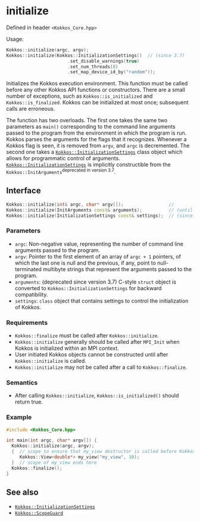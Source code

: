 # initialize

Defined in header `<Kokkos_Core.hpp>`

Usage: 

```C++
Kokkos::initialize(argc, argv);
Kokkos::initialize(Kokkos::InitializationSettings()  // (since 3.7)
                       .set_disable_warnings(true)
                       .set_num_threads(8)
                       .set_map_device_id_by("random"));
```

Initializes the Kokkos execution environment.
This function must be called before any other Kokkos API functions or
constructors.  There are a small number of exceptions, such as
`Kokkos::is_initialized` and `Kokkos::is_finalized`.
Kokkos can be initialized at most once; subsequent calls are erroneous.

The function has two overloads.
The first one takes the same two parameters as `main()` corresponding to
the command line arguments passed to the program from the environment in which
the program is run.  Kokkos parses the arguments for the flags that it
recognizes.  Whenever a Kokkos flag is seen, it is removed from `argv`, and
`argc` is decremented.
The second one takes a [`Kokkos::InitializationSettings`](InitializationSettings) class object
which allows for programmatic control of arguments.
[`Kokkos::InitializationSettings`](InitializationSettings) is implicitly constructible from the `Kokkos::InitArguments`<sup>deprecated in version 3.7</sup>.

## Interface

```C++
Kokkos::initialize(int& argc, char* argv[]);                 //             (1)
Kokkos::initialize(InitArguments const& arguments);          // (until 3.7) (2)
Kokkos::initialize(InitializationSettings const& settings);  // (since 3.7) (3)
```

### Parameters

* `argc`: Non-negative value, representing the number of command line
  arguments passed to the program.
* `argv`: Pointer to the first element of an array of `argc + 1` pointers,
  of which the last one is null and the previous, if any, point to
  null-terminated multibyte strings that represent the arguments passed to the
  program.
* `arguments`: (deprecated since version 3.7) C-style `struct` object is
  converted to `Kokkos::InitializationSettings` for backward compatibility.
* `settings`: `class` object that contains settings to control the
  initialization of Kokkos.


### Requirements

  * `Kokkos::finalize` must be called after `Kokkos::initialize`.
  * `Kokkos::initialize` generally should be called after `MPI_Init` when Kokkos is initialized within an MPI context.
  * User initiated Kokkos objects cannot be constructed until after `Kokkos::initialize` is called.
  * `Kokkos::initialize` may not be called after a call to `Kokkos::finalize`.

### Semantics

  * After calling `Kokkos::initialize`, `Kokkos::is_initialized()` should return true.

### Example

```C++
#include <Kokkos_Core.hpp>

int main(int argc, char* argv[]) {
  Kokkos::initialize(argc, argv);
  {  // scope to ensure that my_view destructor is called before Kokkos::finalize
     Kokkos::View<double*> my_view("my_view", 10);
  }  // scope of my_view ends here
  Kokkos::finalize();
}
```

## See also
* [`Kokkos::InitializationSettings`](InitializationSettings)
* [`Kokkos::ScopeGuard`](ScopeGuard)
